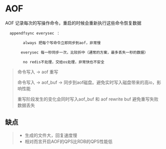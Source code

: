# AOF



AOF 记录每次的写操作命令，重启的时候会重新执行这些命令恢复数据

```
  appendfsync everysec ：

        always 把每个写命令立即同步到aof，非常慢

       everysec 每一秒同步一次，比较折中（通常的方案，最多丢失一秒的数据）

        no redis不处理，交给os处理，非常快也不安全
```

> 命令写入 -&gt; aof 重写
>
> 命令写入 -&gt; aof\_buf -&gt; 同步到aof磁盘。避免实时写入磁盘带来的高io，影响性能
>
> 重写阶段发生的变化会同时写入aof\_buf 和 aof rewrite buf 避免重写失败数据丢失

## 缺点

> * 生成的文件大，回复速度慢
> * 相对而言开启AOF的QPS比RDB的QPS性能低



